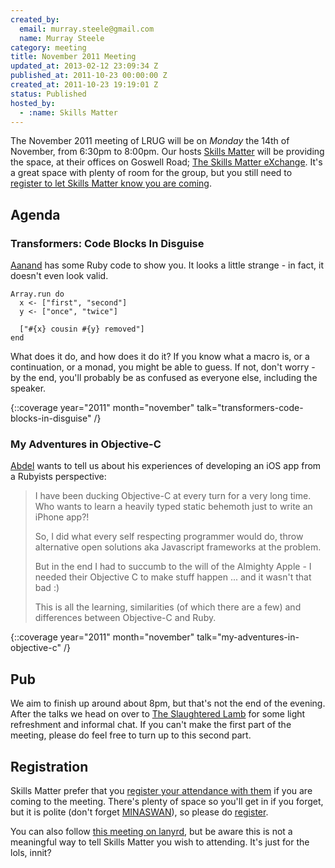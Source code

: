 ```yaml
---
created_by:
  email: murray.steele@gmail.com
  name: Murray Steele
category: meeting
title: November 2011 Meeting
updated_at: 2013-02-12 23:09:34 Z
published_at: 2011-10-23 00:00:00 Z
created_at: 2011-10-23 19:19:01 Z
status: Published
hosted_by:
  - :name: Skills Matter
---
```


The November 2011 meeting of LRUG will be on *Monday* the 14th of November, from 6:30pm to 8:00pm.  Our hosts [Skills Matter](http://skillsmatter.com/) will be providing the space, at their offices on Goswell Road; [The Skills Matter eXchange](http://skillsmatter.com/location-details/design-architecture/484/96).  It's a great space with plenty of room for the group, but you still need to <a href="#nov11registration">register to let Skills Matter know you are coming</a>.

## Agenda

### Transformers: Code Blocks In Disguise

[Aanand](http://aanandprasad.com/) has some Ruby code to show you. It looks a little strange - in fact, it doesn't even look valid.

    Array.run do
      x <- ["first", "second"]
      y <- ["once", "twice"]

      ["#{x} cousin #{y} removed"]
    end

What does it do, and how does it do it? If you know what a macro is, or a continuation, or a monad, you might be able to guess. If not, don't worry - by the end, you'll probably be as confused as everyone else, including the speaker.

{::coverage year="2011" month="november" talk="transformers-code-blocks-in-disguise" /}

### My Adventures in Objective-C

[Abdel](http://twitter.com/abdels) wants to tell us about his experiences of developing an iOS app from a Rubyists perspective:

> I have been ducking Objective-C at every turn for a very long time. Who wants to learn a heavily typed static behemoth just to write an iPhone app?!
>
> So, I did what every self respecting programmer would do, throw alternative open solutions aka Javascript frameworks at the problem.
>
> But in the end I had to succumb to the will of the Almighty Apple - I needed their Objective C to make stuff happen ... and it wasn't that bad :)
>
> This is all the learning, similarities (of which there are a few) and differences between Objective-C and Ruby.

{::coverage year="2011" month="november" talk="my-adventures-in-objective-c" /}

## Pub

We aim to finish up around about 8pm, but that's not the end of the evening.  After the talks we head on over to [The Slaughtered Lamb](http://www.theslaughteredlambpub.com/) for some light refreshment and informal chat.  If you can't make the first part of the meeting, please do feel free to turn up to this second part.

Registration <a name="nov11registration">&nbsp;</a>
---------------------------------------------------

Skills Matter prefer that you [register your attendance with them](http://skillsmatter.com/podcast/home/november-lrug/js-2838) if you are coming to the meeting.  There's plenty of space so you'll get in if you forget, but it is polite (don't forget [MINASWAN](http://oreilly.com/ruby/excerpts/ruby-learning-rails/ruby-glossary.html#I_indexterm_d1e32036)), so please do [register](http://skillsmatter.com/podcast/home/november-lrug/js-2838).

You can also follow [this meeting on lanyrd](http://lanyrd.com/2011/lrug-november/), but be aware this is not a meaningful way to tell Skills Matter you wish to attending.  It's just for the lols, innit?
